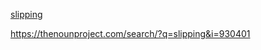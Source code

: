 
[slipping](https://thenounproject.com/search/?q=slipping)

https://thenounproject.com/search/?q=slipping&i=930401  

